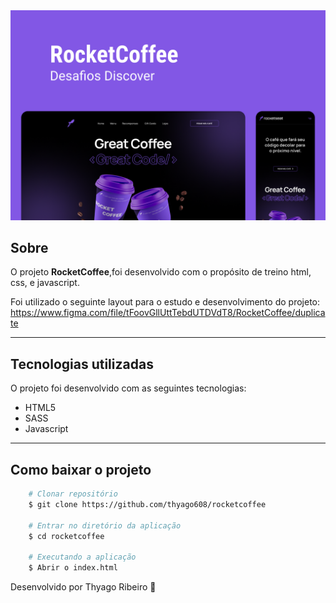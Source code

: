 <img src="assets/capa.png" alt="rocketcoffee"/>

<br>

## Sobre

O projeto **RocketCoffee**,foi desenvolvido com o propósito de treino html, css, e javascript.

Foi utilizado o seguinte layout para o estudo e desenvolvimento do projeto:
https://www.figma.com/file/tFoovGllUttTebdUTDVdT8/RocketCoffee/duplicate

---

## Tecnologias utilizadas

O projeto foi desenvolvido com as seguintes tecnologias:

- HTML5
- SASS
- Javascript

---

## Como baixar o projeto

```bash
    # Clonar repositório
    $ git clone https://github.com/thyago608/rocketcoffee

    # Entrar no diretório da aplicação
    $ cd rocketcoffee

    # Executando a aplicação
    $ Abrir o index.html
```

Desenvolvido por Thyago Ribeiro 👋
